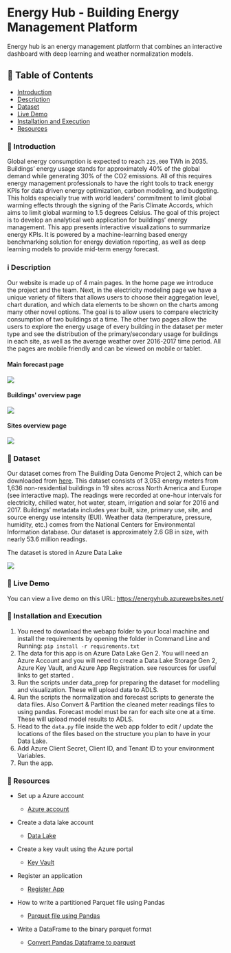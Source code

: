 # Energy Hub - Building Energy Management Platform

Energy hub is an energy management platform that combines an interactive dashboard with deep learning and weather normalization models.

## :bookmark_tabs: Table of Contents
- [Introduction](#Introduction)
- [Description](#Description)
- [Dataset](#Dataset)
- [Live Demo](#demo)
- [Installation and Execution](#Installation)
- [Resources](#resources)

### :loudspeaker: Introduction

Global energy consumption is expected to reach `225,000` TWh in 2035. Buildings’ energy usage stands for approximately 40% of the global demand while generating 30% of the CO2 emissions. All of this requires energy management professionals to have the right tools to track energy KPIs for data driven energy optimization, carbon modeling, and budgeting. This holds especially true with world leaders’ commitment to limit global warming effects through the signing of the Paris Climate Accords, which aims to limit global warming to 1.5 degrees Celsius. The goal of this project is to develop an analytical web application for buildings’ energy management. This app presents interactive visualizations to summarize energy KPIs. It is powered by a machine-learning based energy benchmarking solution for energy deviation reporting, as well as deep learning models to provide mid-term energy forecast. 

### :information_source: Description

Our website is made up of 4 main pages. In the home page we introduce the project and the team. Next, in the electricity modeling page we have a unique variety of filters that allows users to choose their aggregation level, chart duration, and which data elements to be shown on the charts among many other novel options. The goal is to allow users to compare electricity consumption of two buildings at a time. The other two pages allow the users to explore the energy usage of every building in the dataset per meter type and see the distribution of the primary/secondary usage for buildings in each site, as well as the average weather over 2016-2017 time period. All the pages are mobile friendly and can be viewed on mobile or tablet.

#### Main forecast page
<p float="left">
  <img src="webapp/assets/images/forecast_page.png">
</p>

#### Buildings' overview page
<p float="left">
  <img src="webapp/assets/images/building_page.png"> 
</p>

#### Sites overview page
<p float="left">
  <img src="webapp/assets/images/sites_overview.png">
</p>

### :file_folder: Dataset

Our dataset comes from The Building Data Genome Project 2, which can be downloaded from [here](https://github.com/buds-lab/building-data-genome-project-2). This dataset consists of 3,053 energy meters from 1,636 non-residential buildings in 19 sites across North America and Europe (see interactive map). The readings were recorded at one-hour intervals for electricity, chilled water, hot water, steam, irrigation and solar for 2016 and 2017. Buildings’ metadata includes year built, size, primary use, site, and source energy use intensity (EUI). Weather data (temperature, pressure, humidity, etc.) comes from the National Centers for Environmental Information database. Our dataset is approximately 2.6 GB in size, with nearly 53.6 million readings. 

The dataset is stored in Azure Data Lake

<p float="left">
  <img src="webapp/assets/images/azure.png">
</p>

### :movie_camera: Live Demo

You can view a live demo on this URL: https://energyhub.azurewebsites.net/

### :hammer: Installation and Execution

1. You need to download the webapp folder to your local machine and install the requirements by opening the folder in Command Line and Running: `pip install -r requirements.txt`
2. The data for this app is on Azure Data Lake Gen 2. You will need an Azure Account and you will need to create a Data Lake Storage Gen 2, Azure Key Vault, and Azure App Registration. see resources for useful links to get started .
3. Run the scripts under data_prep for preparing the dataset for modelling and visualization. These will upload data to ADLS.
4. Run the scripts the normalization and forecast scripts to generate the data files. Also Convert & Partition the cleaned meter readings files to using pandas. Forecast model must be ran for each site one at a time. These will upload model results to ADLS.
6. Head to the `data.py` file inside the web app folder to edit / update the locations of the files based on the structure you plan to have in your Data Lake.
7. Add Azure Client Secret, Client ID, and Tenant ID to your environment Variables.
8. Run the app.


### :open_file_folder: Resources

* Set up a Azure account
	* [Azure account](https://docs.microsoft.com/en-us/learn/modules/create-an-azure-account/)
	
* Create a data lake account
	* [Data Lake](https://docs.microsoft.com/en-us/azure/storage/blobs/create-data-lake-storage-account)

*  Create a key vault using the Azure portal
	* [Key Vault](https://docs.microsoft.com/en-us/azure/key-vault/general/quick-create-portal)
	
* Register an application
	* [Register App](https://docs.microsoft.com/en-us/azure/active-directory/develop/quickstart-register-app)

* How to write a partitioned Parquet file using Pandas
	* [Parquet file using Pandas](https://stackoverflow.com/questions/52934265/how-to-write-a-partitioned-parquet-file-using-pandas)

* Write a DataFrame to the binary parquet format
	* [Convert Pandas Dataframe to parquet](https://pandas.pydata.org/pandas-docs/version/1.1/reference/api/pandas.DataFrame.to_parquet.html)
